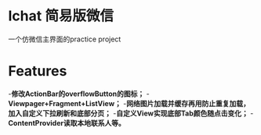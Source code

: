 # Ichat 简易版微信
  一个仿微信主界面的practice project
# Features
-**修改ActionBar的overflowButton的图标；**
-**Viewpager+Fragment+ListView；**
-**网络图片加载并缓存再用防止重复加载，加入自定义下拉刷新和底部分页；**
-**自定义View实现底部Tab颜色随点击变化；**
-**ContentProvider读取本地联系人等。**
